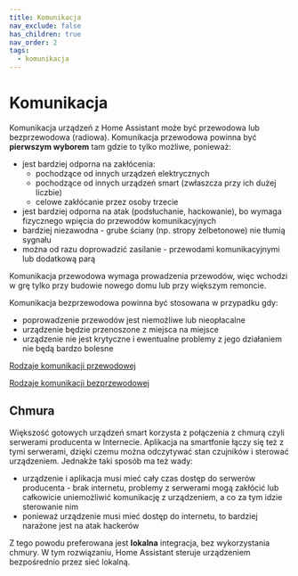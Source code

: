 ```yaml
---
title: Komunikacja
nav_exclude: false
has_children: true
nav_order: 2
tags:
  - komunikacja
---
```


# Komunikacja

Komunikacja urządzeń z Home Assistant może być przewodowa lub bezprzewodowa (radiowa).
Komunikacja przewodowa powinna być **pierwszym wyborem** tam gdzie to tylko możliwe, ponieważ:
* jest bardziej odporna na zakłócenia:
	* pochodzące od innych urządzeń elektrycznych
	* pochodzące od innych urządzeń smart (zwłaszcza przy ich dużej liczbie)
	* celowe zakłócanie przez osoby trzecie
* jest bardziej odporna na atak (podsłuchanie, hackowanie), bo wymaga fizycznego wpięcia do przewodów komunikacyjnych
* bardziej niezawodna - grube ściany (np. stropy żelbetonowe) nie tłumią sygnału
* można od razu doprowadzić zasilanie - przewodami komunikacyjnymi lub dodatkową parą

Komunikacja przewodowa wymaga prowadzenia przewodów, więc wchodzi w grę tylko przy budowie nowego domu lub przy większym remoncie.

Komunikacja bezprzewodowa powinna być stosowana w przypadku gdy:
* poprowadzenie przewodów jest niemożliwe lub nieopłacalne
* urządzenie będzie przenoszone z miejsca na miejsce
* urządzenie nie jest krytyczne i ewentualne problemy z jego działaniem nie będą bardzo bolesne

[Rodzaje komunikacji przewodowej](../Rodzaje-komunikacji-przewodowej)

[Rodzaje komunikacji bezprzewodowej](../Rodzaje-komunikacji-bezprzewodowej)

## Chmura
Większość gotowych urządzeń smart korzysta z połączenia z chmurą czyli serwerami producenta w Internecie. Aplikacja na smartfonie łączy się też z tymi serwerami, dzięki czemu można odczytywać stan czujników i sterować urządzeniem.
Jednakże taki sposób ma też wady:
* urządzenie i aplikacja musi mieć cały czas dostęp do serwerów producenta - brak internetu, problemy z serwerami mogą zakłócić lub całkowicie uniemożliwić komunikację z urządzeniem, a co za tym idzie sterowanie nim
* ponieważ urządzenie musi mieć dostęp do internetu, to bardziej narażone jest na atak hackerów

Z tego powodu preferowana jest **lokalna** integracja, bez wykorzystania chmury. W tym rozwiązaniu, Home Assistant steruje urządzeniem bezpośrednio przez sieć lokalną.
